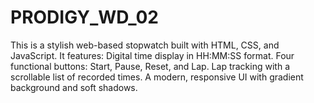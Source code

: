 # PRODIGY_WD_02
This is a stylish web-based stopwatch built with HTML, CSS, and JavaScript. It features:  Digital time display in HH:MM:SS format.  Four functional buttons: Start, Pause, Reset, and Lap.  Lap tracking with a scrollable list of recorded times.  A modern, responsive UI with gradient background and soft shadows.
